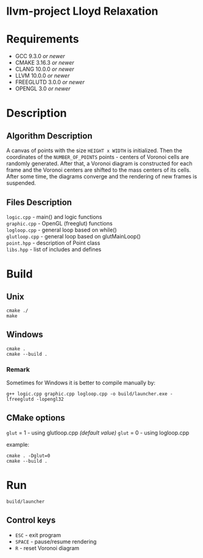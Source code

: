 # llvm-project Lloyd Relaxation
# Requirements
* GCC 9.3.0 *or newer*
* CMAKE 3.16.3 *or newer*
* CLANG 10.0.0 *or newer*
* LLVM 10.0.0 *or newer*
* FREEGLUTD 3.0.0 *or newer*
* OPENGL 3.0 *or newer*
# Description
## Algorithm Description
A canvas of points with the size `HEIGHT x WIDTH` is initialized. Then the coordinates of the `NUMBER_OF_POINTS` points - centers of Voronoi cells are randomly generated. After that, a Voronoi diagram is constructed for each frame and the Voronoi centers are shifted to the mass centers of its cells. After some time, the diagrams converge and the rendering of new frames is suspended.
## Files Description
`logic.cpp` - main() and logic functions  
`graphic.cpp` - OpenGL (freeglut) functions  
`logloop.cpp` - general loop based on while()  
`glutloop.cpp` - general loop based on glutMainLoop()  
`point.hpp` - description of Point class  
`libs.hpp` - list of includes and defines
# Build
## Unix
    cmake ./
    make
## Windows
    cmake .
    cmake --build .
### Remark
Sometimes for Windows it is better to compile manually by:

    g++ logic.cpp graphic.cpp logloop.cpp -o build/launcher.exe -lfreeglutd -lopengl32
## CMake options
`glut` = 1 - using glutloop.cpp *(default value)* 
`glut` = 0 - using logloop.cpp  

example:  

    cmake . -Dglut=0
    cmake --build .
# Run
    build/launcher

## Control keys
* `ESC` - exit program
* `SPACE` - pause/resume rendering
* `R` - reset Voronoi diagram